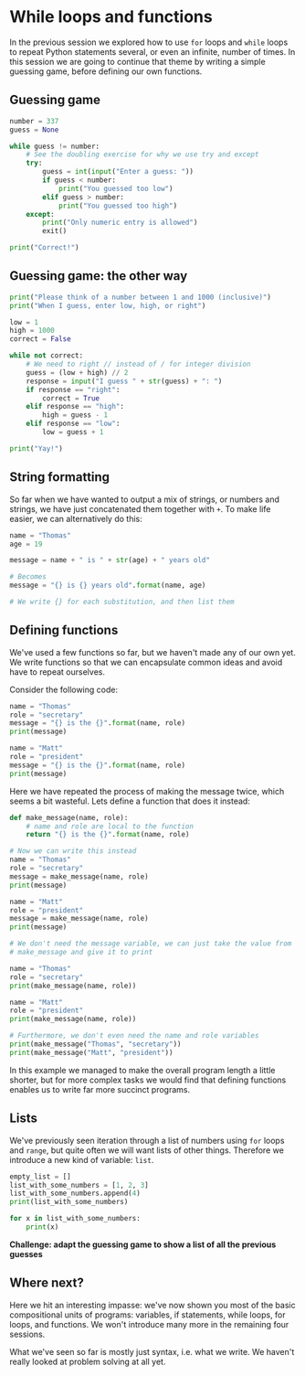 # While loops and functions

In the previous session we explored how to use `for` loops and `while` loops to
repeat Python statements several, or even an infinite, number of times. In this
session we are going to continue that theme by writing a simple guessing game,
before defining our own functions.

## Guessing game

```python
number = 337
guess = None

while guess != number:
    # See the doubling exercise for why we use try and except
    try:
        guess = int(input("Enter a guess: "))
        if guess < number:
            print("You guessed too low")
        elif guess > number:
            print("You guessed too high")
    except:
        print("Only numeric entry is allowed")
        exit()

print("Correct!")
```

## Guessing game: the other way

```python
print("Please think of a number between 1 and 1000 (inclusive)")
print("When I guess, enter low, high, or right")

low = 1
high = 1000
correct = False

while not correct:
    # We need to right // instead of / for integer division
    guess = (low + high) // 2
    response = input("I guess " + str(guess) + ": ")
    if response == "right":
        correct = True
    elif response == "high":
        high = guess - 1
    elif response == "low":
        low = guess + 1

print("Yay!")
```

## String formatting

So far when we have wanted to output a mix of strings, or numbers and strings,
we have just concatenated them together with `+`. To make life easier, we can
alternatively do this:

```python
name = "Thomas"
age = 19

message = name + " is " + str(age) + " years old"

# Becomes
message = "{} is {} years old".format(name, age)

# We write {} for each substitution, and then list them
```

## Defining functions

We've used a few functions so far, but we haven't made any of our own yet. We
write functions so that we can encapsulate common ideas and avoid have to repeat
ourselves.

Consider the following code:

```python
name = "Thomas"
role = "secretary"
message = "{} is the {}".format(name, role)
print(message)

name = "Matt"
role = "president"
message = "{} is the {}".format(name, role)
print(message)
```

Here we have repeated the process of making the message twice, which seems a bit
wasteful. Lets define a function that does it instead:

```python
def make_message(name, role):
    # name and role are local to the function
    return "{} is the {}".format(name, role)

# Now we can write this instead
name = "Thomas"
role = "secretary"
message = make_message(name, role)
print(message)

name = "Matt"
role = "president"
message = make_message(name, role)
print(message)

# We don't need the message variable, we can just take the value from
# make_message and give it to print

name = "Thomas"
role = "secretary"
print(make_message(name, role))

name = "Matt"
role = "president"
print(make_message(name, role))

# Furthermore, we don't even need the name and role variables
print(make_message("Thomas", "secretary"))
print(make_message("Matt", "president"))
```

In this example we managed to make the overall program length a little shorter,
but for more complex tasks we would find that defining functions enables us to
write far more succinct programs.

## Lists

We've previously seen iteration through a list of numbers using `for` loops and
`range`, but quite often we will want lists of other things. Therefore we
introduce a new kind of variable: `list`.

```python
empty_list = []
list_with_some_numbers = [1, 2, 3]
list_with_some_numbers.append(4)
print(list_with_some_numbers)

for x in list_with_some_numbers:
    print(x)
```

**Challenge: adapt the guessing game to show a list of all the previous
guesses**

## Where next?

Here we hit an interesting impasse: we've now shown you most of the basic
compositional units of programs: variables, if statements, while loops, for
loops, and functions. We won't introduce many more in the remaining four
sessions.

What we've seen so far is mostly just syntax, i.e. what we write. We haven't
really looked at problem solving at all yet.
